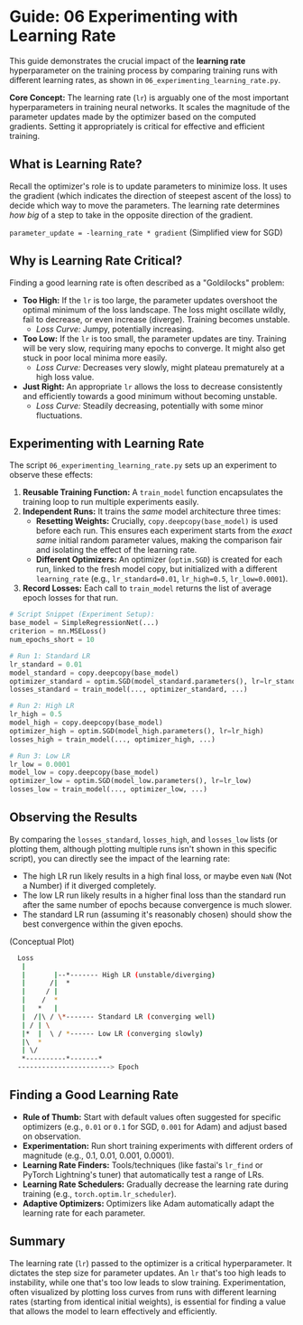 # Guide: 06 Experimenting with Learning Rate

This guide demonstrates the crucial impact of the **learning rate** hyperparameter on the training process by comparing training runs with different learning rates, as shown in `06_experimenting_learning_rate.py`.

**Core Concept:** The learning rate (`lr`) is arguably one of the most important hyperparameters in training neural networks. It scales the magnitude of the parameter updates made by the optimizer based on the computed gradients. Setting it appropriately is critical for effective and efficient training.

## What is Learning Rate?

Recall the optimizer's role is to update parameters to minimize loss. It uses the gradient (which indicates the direction of steepest ascent of the loss) to decide which way to move the parameters. The learning rate determines _how big_ of a step to take in the opposite direction of the gradient.

`parameter_update = -learning_rate * gradient` (Simplified view for SGD)

## Why is Learning Rate Critical?

Finding a good learning rate is often described as a "Goldilocks" problem:

- **Too High:** If the `lr` is too large, the parameter updates overshoot the optimal minimum of the loss landscape. The loss might oscillate wildly, fail to decrease, or even increase (diverge). Training becomes unstable.
  - _Loss Curve:_ Jumpy, potentially increasing.
- **Too Low:** If the `lr` is too small, the parameter updates are tiny. Training will be very slow, requiring many epochs to converge. It might also get stuck in poor local minima more easily.
  - _Loss Curve:_ Decreases very slowly, might plateau prematurely at a high loss value.
- **Just Right:** An appropriate `lr` allows the loss to decrease consistently and efficiently towards a good minimum without becoming unstable.
  - _Loss Curve:_ Steadily decreasing, potentially with some minor fluctuations.

## Experimenting with Learning Rate

The script `06_experimenting_learning_rate.py` sets up an experiment to observe these effects:

1. **Reusable Training Function:** A `train_model` function encapsulates the training loop to run multiple experiments easily.
2. **Independent Runs:** It trains the _same_ model architecture three times:
    - **Resetting Weights:** Crucially, `copy.deepcopy(base_model)` is used before each run. This ensures each experiment starts from the _exact same_ initial random parameter values, making the comparison fair and isolating the effect of the learning rate.
    - **Different Optimizers:** An optimizer (`optim.SGD`) is created for each run, linked to the fresh model copy, but initialized with a different `learning_rate` (e.g., `lr_standard=0.01`, `lr_high=0.5`, `lr_low=0.0001`).
3. **Record Losses:** Each call to `train_model` returns the list of average epoch losses for that run.

```python
# Script Snippet (Experiment Setup):
base_model = SimpleRegressionNet(...)
criterion = nn.MSELoss()
num_epochs_short = 10

# Run 1: Standard LR
lr_standard = 0.01
model_standard = copy.deepcopy(base_model)
optimizer_standard = optim.SGD(model_standard.parameters(), lr=lr_standard)
losses_standard = train_model(..., optimizer_standard, ...)

# Run 2: High LR
lr_high = 0.5
model_high = copy.deepcopy(base_model)
optimizer_high = optim.SGD(model_high.parameters(), lr=lr_high)
losses_high = train_model(..., optimizer_high, ...)

# Run 3: Low LR
lr_low = 0.0001
model_low = copy.deepcopy(base_model)
optimizer_low = optim.SGD(model_low.parameters(), lr=lr_low)
losses_low = train_model(..., optimizer_low, ...)
```

## Observing the Results

By comparing the `losses_standard`, `losses_high`, and `losses_low` lists (or plotting them, although plotting multiple runs isn't shown in this specific script), you can directly see the impact of the learning rate:

- The high LR run likely results in a high final loss, or maybe even `NaN` (Not a Number) if it diverged completely.
- The low LR run likely results in a higher final loss than the standard run after the same number of epochs because convergence is much slower.
- The standard LR run (assuming it's reasonably chosen) should show the best convergence within the given epochs.

(Conceptual Plot)

```bash
  Loss
   |
   |       |--*------- High LR (unstable/diverging)
   |      /|  *
   |     / |
   |    /  *
   |   *   |
   |  /|\ / \*------- Standard LR (converging well)
   | / | \
   |*  |  \ / *------ Low LR (converging slowly)
   |\  *
   | \/
   *----------*-------*
  -----------------------> Epoch
```

## Finding a Good Learning Rate

- **Rule of Thumb:** Start with default values often suggested for specific optimizers (e.g., `0.01` or `0.1` for SGD, `0.001` for Adam) and adjust based on observation.
- **Experimentation:** Run short training experiments with different orders of magnitude (e.g., 0.1, 0.01, 0.001, 0.0001).
- **Learning Rate Finders:** Tools/techniques (like fastai's `lr_find` or PyTorch Lightning's tuner) that automatically test a range of LRs.
- **Learning Rate Schedulers:** Gradually decrease the learning rate during training (e.g., `torch.optim.lr_scheduler`).
- **Adaptive Optimizers:** Optimizers like Adam automatically adapt the learning rate for each parameter.

## Summary

The learning rate (`lr`) passed to the optimizer is a critical hyperparameter. It dictates the step size for parameter updates. An `lr` that's too high leads to instability, while one that's too low leads to slow training. Experimentation, often visualized by plotting loss curves from runs with different learning rates (starting from identical initial weights), is essential for finding a value that allows the model to learn effectively and efficiently.
